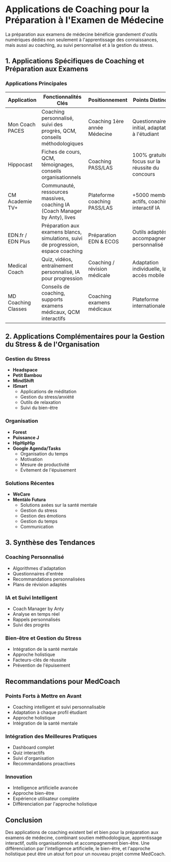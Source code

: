 # Applications de Coaching pour la Préparation à l'Examen de Médecine

La préparation aux examens de médecine bénéficie grandement d'outils numériques dédiés non seulement à l'apprentissage des connaissances, mais aussi au coaching, au suivi personnalisé et à la gestion du stress.

## 1. Applications Spécifiques de Coaching et Préparation aux Examens

### Applications Principales

| Application | Fonctionnalités Clés | Positionnement | Points Distinctifs |
|-------------|----------------------|----------------|-------------------|
| Mon Coach PACES | Coaching personnalisé, suivi des progrès, QCM, conseils méthodologiques | Coaching 1ère année Médecine | Questionnaire initial, adaptation à l'étudiant |
| Hippocast | Fiches de cours, QCM, témoignages, conseils organisationnels | Coaching PASS/LAS | 100% gratuite, focus sur la réussite du concours |
| CM Academie TV+ | Communauté, ressources massives, coaching IA (Coach Manager by Anty), lives | Plateforme coaching PASS/LAS | +5000 membres actifs, coaching interactif IA |
| EDN.fr / EDN Plus | Préparation aux examens blancs, simulations, suivi de progression, espace coaching | Préparation EDN & ECOS | Outils adaptés, accompagnement personnalisé |
| Medical Coach | Quiz, vidéos, entraînement personnalisé, IA pour progression | Coaching / révision médicale | Adaptation individuelle, large accès mobile |
| MD Coaching Classes | Conseils de coaching, supports examens médicaux, QCM interactifs | Coaching examens médicaux | Plateforme internationale |

## 2. Applications Complémentaires pour la Gestion du Stress & de l'Organisation

### Gestion du Stress
- **Headspace**
- **Petit Bambou**
- **MindShift**
- **ISmart**
  - Applications de méditation
  - Gestion du stress/anxiété
  - Outils de relaxation
  - Suivi du bien-être

### Organisation
- **Forest**
- **Puissance J**
- **HipHipHip**
- **Google Agenda/Tasks**
  - Organisation du temps
  - Motivation
  - Mesure de productivité
  - Évitement de l'épuisement

### Solutions Récentes
- **WeCare**
- **Mentàlo Futura**
  - Solutions axées sur la santé mentale
  - Gestion du stress
  - Gestion des émotions
  - Gestion du temps
  - Communication

## 3. Synthèse des Tendances

### Coaching Personnalisé
- Algorithmes d'adaptation
- Questionnaires d'entrée
- Recommandations personnalisées
- Plans de révision adaptés

### IA et Suivi Intelligent
- Coach Manager by Anty
- Analyse en temps réel
- Rappels personnalisés
- Suivi des progrès

### Bien-être et Gestion du Stress
- Intégration de la santé mentale
- Approche holistique
- Facteurs-clés de réussite
- Prévention de l'épuisement

## Recommandations pour MedCoach

### Points Forts à Mettre en Avant
- Coaching intelligent et suivi personnalisable
- Adaptation à chaque profil étudiant
- Approche holistique
- Intégration de la santé mentale

### Intégration des Meilleures Pratiques
- Dashboard complet
- Quiz interactifs
- Suivi d'organisation
- Recommandations proactives

### Innovation
- Intelligence artificielle avancée
- Approche bien-être
- Expérience utilisateur complète
- Différenciation par l'approche holistique

## Conclusion
Des applications de coaching existent bel et bien pour la préparation aux examens de médecine, combinant soutien méthodologique, apprentissage interactif, outils organisationnels et accompagnement bien-être. Une différenciation par l'intelligence artificielle, le bien-être, et l'approche holistique peut être un atout fort pour un nouveau projet comme MedCoach.
